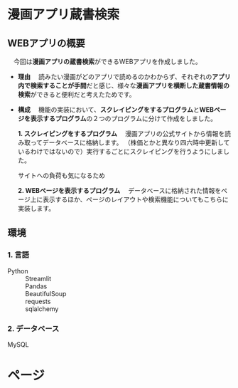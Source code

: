 # 漫画アプリ蔵書検索
## WEBアプリの概要
　今回は**漫画アプリの蔵書検索**ができるWEBアプリを作成しました。
　
+ **理由**
　読みたい漫画がどのアプリで読めるのかわからず、それぞれの**アプリ内で検索することが手間**だと感じ、様々な**漫画アプリを横断した蔵書情報の検索**ができると便利だと考えたためです。
　
+ **構成**
　機能の実装において、**スクレイピングをするプログラム**と**WEBページを表示するプログラム**の２つのプログラムに分けて作成をしました。

    **1. スクレイピングをするプログラム**
    　漫画アプリの公式サイトから情報を読み取ってデータベースに格納します。
     （株価とかと異なり四六時中更新しているわけではないので）実行するごとにスクレイピングを行うようにしました。
     
    サイトへの負荷も気になるため
    
    **2. WEBページを表示するプログラム**
    　データベースに格納された情報をページ上に表示するほか、ページのレイアウトや検索機能についてもこちらに実装します。

## 環境
<h3>1. 言語</h3>
<dl><dt>Python</dt>
<dd>Streamlit</dd>
<dd>Pandas</dd>
<dd>BeautifulSoup</dd>
<dd>requests</dd>
<dd>sqlalchemy</dd>
</dl>

<h3>2. データベース</h3>
<dl><dt>MySQL</dt></dl>

# ページ
